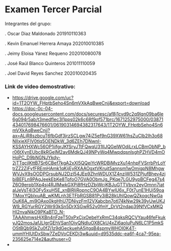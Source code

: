 # Examen Tercer Parcial
Integrantes del grupo:

. Oscar Diaz Maldonado
201910110363

. Kevin Emanuel Herrera Amaya
202010010385

. Jeimy Eloisa Yánez Requeno
202010080078

. José Raúl Blanco Quinteros
201011110059

. Joel David Reyes Sanchez
202010020435

### Link de video demostrativo:
* https://drive.google.com/uc?id=1T2OYW_FHptbSeho4Sn6mVXkAqBweCnjj&export=download
* https://doc-0c-04-docs.googleusercontent.com/docs/securesc/af8j1cvd9c2q9lqn09ba6le6g094r5ab/t3medflec3l1pps02k6c68f9qf571brc/1671252975000/03871434017698476601/06190314694382317643/1T2OYW_FHptbSeho4Sn6mVXkAqBweCnjj?ax=ALjR8szbcuT6fbGdf3jrzSCLgw74jZ5ef9nG39XW61hsZuClb2Ih3o68NIIxjeXFlV0tlq5OENDkW_3d6ZEh7DNwnI-KSSAYHXWc56OP1iifgrJKfSryJTtFQwqU31IIJQGelWOdiLrxLCBmObNP_br06tXynEUbc8kRGeIM2av6MdkQJ49NPyWq4MwpdqsnlsghPZHVD4mOHoPC_D9bNGNJYkdy-2jTTqcjlKttB7Sr6CBef7kgA2xXl5QQeiYcWRDBiMvzXu14nhpFVSrrbPrLoYtrZZ2ZiFyfFREmHAmk1qKijEyRXAAOgxtVKrujt5annsm1wOmigpN8MhgwWVJvX9sOODPGrsubNJ2DzI54JEp9ZhnWDUX1Z4nziW531ZPjufBhev4zjbiBEFLn9PAgJeekEbKe8TpfoO7GVA0ObmJg_PKqe7LGU9ypBCFeg47s4Z6O9erpb1Xp4sj4RJlMwkGXPi8fHzDZbjWcjKBJuGTTVbvx2eyOmnn7iatalJeVsT4I3OFv5xuH5E_xnBlRIjRopncC9OA4BYwlU6x_F0t7unE1HUj59oaTMoxYQbIxuAB_wKMLnh3ETFbRGSB81Pv3iB28kUhlQowQZkoqcNwGaOuK6A_mj9OAxo0kgHhU7DNiyzFm12VXabcbn7otI74kNw29k39yUwUKJW9_RGYurRGY2Wr93kSn5DrXSGwR52y0fmY_DrVt2ndap39NfVCxMKQHI2nvaNjkO9PKaBTD_N-TAAAhmwsHjXBn4nFzeT50xPxCjxOebeYxRmC34qksRQCVYau46feFkukyJQ2mosJafJLlgrGEhVSan1OiyQNdluOX8CkU4xZi6aoluPuN6LC1P5mkSOStBQb9SkZu0fZj1z9dGeckuehA5jtgqB4spmyWHOI0K4T-ummYHlUtDxSbw7ZeDVoCEKDj3w&uuid=d9535ddc-ea6f-4ca7-95ea-235625e714e2&authuser=0
* 
